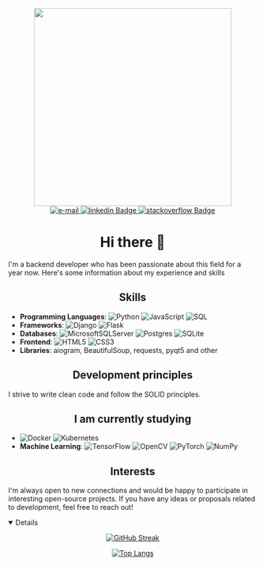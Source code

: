 <div id="header" align="center">
  <img src="https://media1.giphy.com/media/3kPDmoWdBpQPNhCnUG/giphy.gif?cid=ecf05e47yj5aejrv5r8f7wr0rq7cbp4n0zsg7ymswe1kj3u4&ep=v1_stickers_search&rid=giphy.gif&ct=s" width="400"/>
</div>

<div id="contact" align="center">
  <a href="mailto: ixitpemttejlbixi@gmail.com">
        <img src="https://img.shields.io/badge/Gmail-D14836?style=for-the-badge&logo=gmail&logoColor=white" alt="e-mail" data-canonical-src="https://img.shields.io/badge/Gmail-D14836?style=for-the-        badge&logo=gmail&logoColor=white" style="max-width: 100%;">
  </a>
  <a href="https://www.linkedin.com/in/pos-oleksandr/">
    <img src="https://img.shields.io/badge/linkedin-%230077B5.svg?style=for-the-badge&logo=linkedin&logoColor=white" alt="linkedin Badge"/>
  </a>
  <a href="https://ru.stackoverflow.com/users/513109/kjluk-kjiak">
    <img src="https://img.shields.io/badge/-Stackoverflow-FE7A16?style=for-the-badge&logo=stack-overflow&logoColor=white" alt="stackoverflow Badge"/>
  </a>
</div>

<div id="komarev" align="center">
  <img src="https://komarev.com/ghpvc/?username=Oleksandr-Posikun&style=flat-square&color=blue" alt=""/>
</div>

<div id="title" align="center">
  <h1> Hi there 👋</h1>
</div>

I'm a backend developer who has been passionate about this field for a year now. Here's some information about my experience and skills

<div id="title" align="center">
 <h2>Skills</h2> 
</div>

- **Programming Languages**: ![Python](https://img.shields.io/badge/python-3670A0?style=for-the-badge&logo=python&logoColor=ffdd54) ![JavaScript](https://img.shields.io/badge/javascript-%23323330.svg?style=for-the-badge&logo=javascript&logoColor=%23F7DF1E) ![SQL](https://camo.githubusercontent.com/d6616f90e4662ff4bb665d6c2544f27e93c0267e141cab32ed1a7c9c4c7f50da/68747470733a2f2f696d672e736869656c64732e696f2f62616467652f73716c2d626c61636b3f7374796c653d666f722d7468652d6261646765266c6f676f3d6d7973716c) 
- **Frameworks**: ![Django](https://img.shields.io/badge/django-%23092E20.svg?style=for-the-badge&logo=django&logoColor=white) ![Flask](https://img.shields.io/badge/flask-%23000.svg?style=for-the-badge&logo=flask&logoColor=white)
- **Databases**: ![MicrosoftSQLServer](https://img.shields.io/badge/Microsoft%20SQL%20Server-CC2927?style=for-the-badge&logo=microsoft%20sql%20server&logoColor=white)    ![Postgres](https://img.shields.io/badge/postgres-%23316192.svg?style=for-the-badge&logo=postgresql&logoColor=white)    ![SQLite](https://img.shields.io/badge/sqlite-%2307405e.svg?style=for-the-badge&logo=sqlite&logoColor=white)
- **Frontend**: ![HTML5](https://img.shields.io/badge/html5-%23E34F26.svg?style=for-the-badge&logo=html5&logoColor=white) ![CSS3](https://img.shields.io/badge/css3-%231572B6.svg?style=for-the-badge&logo=css3&logoColor=white)
- **Libraries**: aiogram, BeautifulSoup, requests, pyqt5 and other

<div id="Development-principles" align="center">
  <h2>Development principles</h2>
</div>

I strive to write clean code and follow the SOLID principles.

<div id="Currently-studying" align="center">
  <h2>I am currently studying</h2>
</div>

- ![Docker](https://img.shields.io/badge/docker-%230db7ed.svg?style=for-the-badge&logo=docker&logoColor=white) ![Kubernetes](https://img.shields.io/badge/kubernetes-%23326ce5.svg?style=for-the-badge&logo=kubernetes&logoColor=white)
- **Machine Learning**: ![TensorFlow](https://img.shields.io/badge/TensorFlow-%23FF6F00.svg?style=for-the-badge&logo=TensorFlow&logoColor=white) ![OpenCV](https://img.shields.io/badge/opencv-%23white.svg?style=for-the-badge&logo=opencv&logoColor=white) ![PyTorch](https://img.shields.io/badge/PyTorch-%23EE4C2C.svg?style=for-the-badge&logo=PyTorch&logoColor=white) ![NumPy](https://img.shields.io/badge/numpy-%23013243.svg?style=for-the-badge&logo=numpy&logoColor=white) 


<div id="Interests" align="center">
  <h2>Interests</h2>
</div>

I'm always open to new connections and would be happy to participate in interesting open-source projects. If you have any ideas or proposals related to development, feel free to reach out!

<details open="">
<p align="center" dir="auto">
  <a href="https://git.io/streak-stats">
    <img src="http://github-readme-streak-stats.herokuapp.com?user=Oleksandr-Posikun&theme=python-dark&border_radius=9.1&date_format=M%20j%5B%2C%20Y%5D&card_width=600" alt="GitHub Streak"/>
  </a>
</p>
<p align="center" dir="auto">
  <a href="https://github.com/anuraghazra/github-readme-stats">
    <img src="https://github-readme-stats.vercel.app/api/top-langs/?username=Oleksandr-Posikun&layout=compact&theme=vision-friendly-dark" alt="Top Langs"/>
  </a>
</p>
</details>
